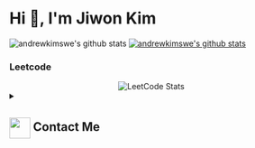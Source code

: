 # Hi 👋, I'm Jiwon Kim

![andrewkimswe's github stats](https://github-readme-stats.vercel.app/api?username=andrewkimswe&show_icons=true)
[![andrewkimswe's github stats](https://github-readme-stats.vercel.app/api/top-langs/?username=andrewkimswe&show_icons=true&hide_border=true&title_color=004386&icon_color=004386&layout=compact)](https://github.com/andrewkimswe)

### Leetcode
<div align="center">
  <img src="https://leetcode.card.workers.dev/andrewkimswe?theme=auto&font=baloo&extension=null" alt="LeetCode Stats">
</div>

<details>
  <summary><h2> <img align="center" src="https://github.com/andrewkimswe/andrewkimswe/blob/main/icons/Contact.gif" width="37"/> Contact Me</h2></summary>
  <p>
    <i>You can reach out to me via</i>
    <a href="mailto:andrewkimswe@gmail.com">
      <img align="center" src="https://github.com/andrewkimswe/andrewkimswe/blob/main/icons/Gmail.gif" width="100"/>
    </a>
  </p>
</details>
